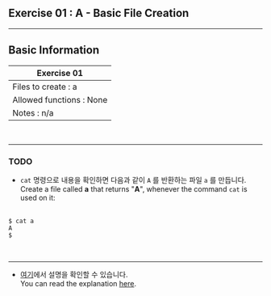 ## Exercise 01 : A - Basic File Creation

---

## Basic Information

|              Exercise 01              |
|---------------------------------------|
| Files to create : a                   |
| Allowed functions : None				|
| Notes : n/a							|

<br>

---

### TODO

* `cat` 명령으로 내용을 확인하면 다음과 같이 `A` 를 반환하는 파일 `a` 를 만듭니다.<br>
  Create a file called **a** that returns "**A**", whenever the command `cat` is used on it:<br><br>

```
$ cat a
A
$
```
<br>

---

* [여기](https://github.com/garlicvread/Shell_Scripting/tree/main/ShellScripts/01.FileCreation/Answer/README.md)에서 설명을 확인할 수 있습니다.<br>
  You can read the explanation [here](https://github.com/garlicvread/Shell_Scripting/tree/main/ShellScripts/01.FileCreation/Answer/README.md).